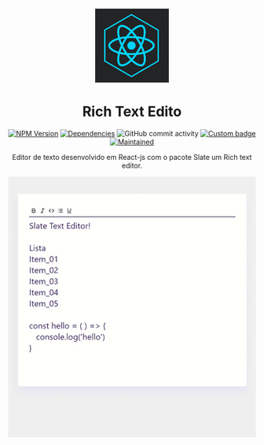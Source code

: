 <!-- ⚠️ This README has been generated from the file(s) "blueprint.md" ⚠️--><p align="center">
  <img src="https://github.com/J-Eugenio/react-rich-text-editor/blob/master/git_assets/React-logo.png?raw=true" alt="Logo" width="150" height="150" />
</p>
<h1 align="center">Rich Text Edito</h1>
<p align="center">
<a href="https://www.npmjs.com/package/@appnest/readme"><img alt="NPM Version" src="https://img.shields.io/npm/v/@appnest/readme.svg" height="20"/></a>
<a href="https://github.com/ianstormtaylor/slate"><img alt="Dependencies" src="https://img.shields.io/david/optional/J-Eugenio/react-rich-text-editor" height="20"/></a>
<img alt="GitHub commit activity" src="https://img.shields.io/github/commit-activity/m/J-Eugenio/react-rich-text-editor">
<a href="https://github.com/badges/shields"><img alt="Custom badge" src="https://img.shields.io/badge/custom-badge-f39f37.svg" height="20"/></a>
<a href="https://github.com/J-Eugenio/FabSoft-SCO/graphs/commit-activity"><img alt="Maintained" src="https://img.shields.io/badge/Maintained%3F-yes-green.svg" height="20"/></a>
</p>
<p align="center"> Editor de texto desenvolvido em React-js com o pacote Slate um Rich text editor.</p>
<p align="center"><img alt="mapa" src="https://github.com/J-Eugenio/react-rich-text-editor/blob/master/git_assets/code.gif?raw=true"/></p>

